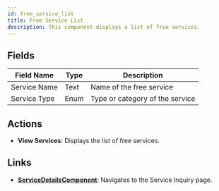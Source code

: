 ```yaml
---
id: free_service_list
title: Free Service List
description: This component displays a list of free services.
---
```


## Fields

| Field Name   | Type | Description                      |
|--------------|------|----------------------------------|
| Service Name | Text | Name of the free service         |
| Service Type | Enum | Type or category of the service  |

## Actions

- **View Services**: Displays the list of free services.

## Links
- [**ServiceDetailsComponent**](/docs/pages/service-details-page.md): Navigates to the Service Inquiry page.